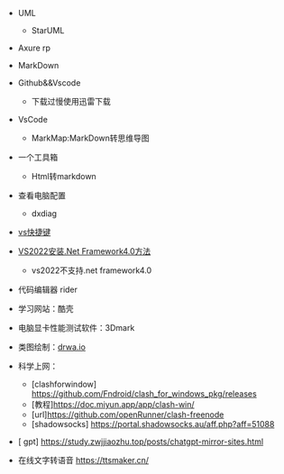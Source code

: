* UML
  * StarUML 
* Axure rp
* MarkDown
* Github&&Vscode
  * 下载过慢使用迅雷下载
* VsCode 
  * MarkMap:MarkDown转思维导图  
* 一个工具箱
  * Html转markdown  
* 查看电脑配置
  * dxdiag
* [vs快捷键](https://zhuanlan.zhihu.com/p/260205834)
* [VS2022安装.Net Framework4.0方法](https://blog.csdn.net/ch_ccc/article/details/122948207)
  * vs2022不支持.net framework4.0
* 代码编辑器 rider
* 学习网站：酷壳
* 电脑显卡性能测试软件：3Dmark
* 类图绘制：[drwa.io](https://github.com/jgraph/drawio-desktop/releases/tag/v15.4.0)
* 科学上网：
  * [clashforwindow] https://github.com/Fndroid/clash_for_windows_pkg/releases
  * [教程]https://doc.miyun.app/app/clash-win/
  * [url]https://github.com/openRunner/clash-freenode
  * [shadowsocks] https://portal.shadowsocks.au/aff.php?aff=51088

* [ gpt] https://study.zwjjiaozhu.top/posts/chatgpt-mirror-sites.html
* 在线文字转语音  https://ttsmaker.cn/
  